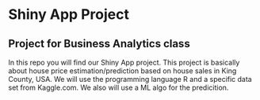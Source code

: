 # Shiny App Project
## Project for Business Analytics class 

In this repo you will find our Shiny App project. This project is basically about house price estimation/prediction based on house sales in King County, USA. We will use the programming language R and a specific data set from Kaggle.com. We also will use a ML algo for the predicition. 
